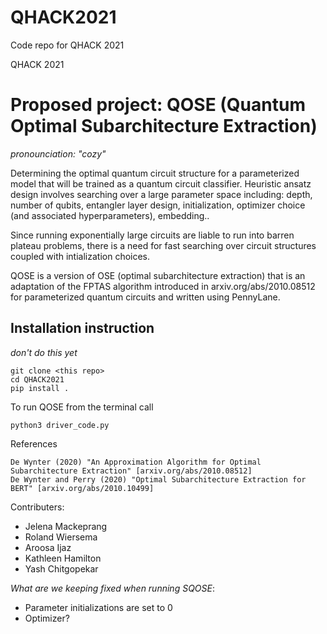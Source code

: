 # QHACK2021
Code repo for QHACK 2021 

QHACK 2021

# Proposed project: QOSE (Quantum Optimal Subarchitecture Extraction)
_pronounciation: "cozy"_ 

Determining the optimal quantum circuit structure for a parameterized model that will be trained as a quantum circuit classifier.  Heuristic ansatz design involves searching over a large parameter space including: depth, number of qubits, entangler layer design, initialization, optimizer choice (and associated hyperparameters), embedding..

Since running exponentially large circuits are liable to run into barren plateau problems, there is a need for fast searching over circuit structures coupled with intialization choices.

QOSE is a version of OSE (optimal subarchitecture extraction) that is an adaptation of the FPTAS algorithm introduced in arxiv.org/abs/2010.08512 for parameterized quantum circuits and written using PennyLane. 

## Installation instruction 
_don't do this yet_

```
git clone <this repo>
cd QHACK2021
pip install .
```

To run QOSE from the terminal call

```
python3 driver_code.py
```


References

    De Wynter (2020) "An Approximation Algorithm for Optimal Subarchitecture Extraction" [arxiv.org/abs/2010.08512]
    De Wynter and Perry (2020) "Optimal Subarchitecture Extraction for BERT" [arxiv.org/abs/2010.10499]


Contributers:
* Jelena Mackeprang 
* Roland Wiersema
* Aroosa Ijaz
* Kathleen Hamilton
* Yash Chitgopekar


*What are we keeping fixed when running SQOSE*:
* Parameter initializations are set to 0
* Optimizer?

